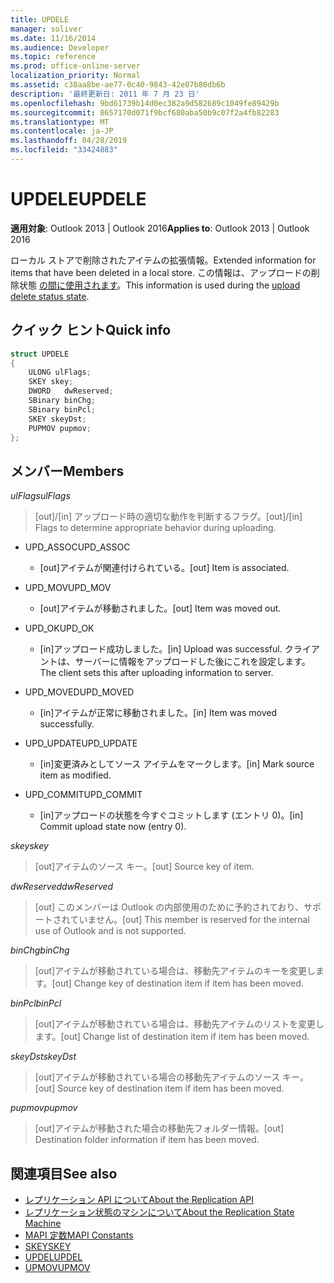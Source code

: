 ```yaml
---
title: UPDELE
manager: soliver
ms.date: 11/16/2014
ms.audience: Developer
ms.topic: reference
ms.prod: office-online-server
localization_priority: Normal
ms.assetid: c38aa8be-ae77-0c40-9843-42e07b80db6b
description: '最終更新日: 2011 年 7 月 23 日'
ms.openlocfilehash: 9bd61739b14d0ec382a9d582689c1049fe89429b
ms.sourcegitcommit: 8657170d071f9bcf680aba50b9c07f2a4fb82283
ms.translationtype: MT
ms.contentlocale: ja-JP
ms.lasthandoff: 04/28/2019
ms.locfileid: "33424883"
---
```

# <a name="updele"></a><span data-ttu-id="1d38a-103">UPDELE</span><span class="sxs-lookup"><span data-stu-id="1d38a-103">UPDELE</span></span>

<span data-ttu-id="1d38a-104">**適用対象**: Outlook 2013 | Outlook 2016</span><span class="sxs-lookup"><span data-stu-id="1d38a-104">**Applies to**: Outlook 2013 | Outlook 2016</span></span> 
  
<span data-ttu-id="1d38a-105">ローカル ストアで削除されたアイテムの拡張情報。</span><span class="sxs-lookup"><span data-stu-id="1d38a-105">Extended information for items that have been deleted in a local store.</span></span> <span data-ttu-id="1d38a-106">この情報は、アップロードの削除状態 [の間に使用されます](upload-delete-status-state.md)。</span><span class="sxs-lookup"><span data-stu-id="1d38a-106">This information is used during the [upload delete status state](upload-delete-status-state.md).</span></span>
  
## <a name="quick-info"></a><span data-ttu-id="1d38a-107">クイック ヒント</span><span class="sxs-lookup"><span data-stu-id="1d38a-107">Quick info</span></span>

```cpp
struct UPDELE 
{ 
    ULONG ulFlags; 
    SKEY skey; 
    DWORD   dwReserved; 
    SBinary binChg; 
    SBinary binPcl; 
    SKEY skeyDst; 
    PUPMOV pupmov; 
};
```

## <a name="members"></a><span data-ttu-id="1d38a-108">メンバー</span><span class="sxs-lookup"><span data-stu-id="1d38a-108">Members</span></span>

<span data-ttu-id="1d38a-109">_ulFlags_</span><span class="sxs-lookup"><span data-stu-id="1d38a-109">_ulFlags_</span></span>
  
> <span data-ttu-id="1d38a-110">[out]/[in] アップロード時の適切な動作を判断するフラグ。</span><span class="sxs-lookup"><span data-stu-id="1d38a-110">[out]/[in] Flags to determine appropriate behavior during uploading.</span></span>
    
  - <span data-ttu-id="1d38a-111">UPD_ASSOC</span><span class="sxs-lookup"><span data-stu-id="1d38a-111">UPD_ASSOC</span></span>
    
    - <span data-ttu-id="1d38a-112">[out]アイテムが関連付けられている。</span><span class="sxs-lookup"><span data-stu-id="1d38a-112">[out] Item is associated.</span></span>
    
  - <span data-ttu-id="1d38a-113">UPD_MOV</span><span class="sxs-lookup"><span data-stu-id="1d38a-113">UPD_MOV</span></span>
    
    - <span data-ttu-id="1d38a-114">[out]アイテムが移動されました。</span><span class="sxs-lookup"><span data-stu-id="1d38a-114">[out] Item was moved out.</span></span>
    
  - <span data-ttu-id="1d38a-115">UPD_OK</span><span class="sxs-lookup"><span data-stu-id="1d38a-115">UPD_OK</span></span> 
    
    - <span data-ttu-id="1d38a-116">[in]アップロード成功しました。</span><span class="sxs-lookup"><span data-stu-id="1d38a-116">[in] Upload was successful.</span></span> <span data-ttu-id="1d38a-117">クライアントは、サーバーに情報をアップロードした後にこれを設定します。</span><span class="sxs-lookup"><span data-stu-id="1d38a-117">The client sets this after uploading information to server.</span></span>
    
  - <span data-ttu-id="1d38a-118">UPD_MOVED</span><span class="sxs-lookup"><span data-stu-id="1d38a-118">UPD_MOVED</span></span>
    
    - <span data-ttu-id="1d38a-119">[in]アイテムが正常に移動されました。</span><span class="sxs-lookup"><span data-stu-id="1d38a-119">[in] Item was moved successfully.</span></span>
    
  - <span data-ttu-id="1d38a-120">UPD_UPDATE</span><span class="sxs-lookup"><span data-stu-id="1d38a-120">UPD_UPDATE</span></span>
    
    - <span data-ttu-id="1d38a-121">[in]変更済みとしてソース アイテムをマークします。</span><span class="sxs-lookup"><span data-stu-id="1d38a-121">[in] Mark source item as modified.</span></span>
    
  - <span data-ttu-id="1d38a-122">UPD_COMMIT</span><span class="sxs-lookup"><span data-stu-id="1d38a-122">UPD_COMMIT</span></span>
    
    - <span data-ttu-id="1d38a-123">[in]アップロードの状態を今すぐコミットします (エントリ 0)。</span><span class="sxs-lookup"><span data-stu-id="1d38a-123">[in] Commit upload state now (entry 0).</span></span>
    
<span data-ttu-id="1d38a-124">_skey_</span><span class="sxs-lookup"><span data-stu-id="1d38a-124">_skey_</span></span>
  
> <span data-ttu-id="1d38a-125">[out]アイテムのソース キー。</span><span class="sxs-lookup"><span data-stu-id="1d38a-125">[out] Source key of item.</span></span>
    
<span data-ttu-id="1d38a-126">_dwReserved_</span><span class="sxs-lookup"><span data-stu-id="1d38a-126">_dwReserved_</span></span>
  
> <span data-ttu-id="1d38a-127">[out] このメンバーは Outlook の内部使用のために予約されており、サポートされていません。</span><span class="sxs-lookup"><span data-stu-id="1d38a-127">[out] This member is reserved for the internal use of Outlook and is not supported.</span></span>
    
<span data-ttu-id="1d38a-128">_binChg_</span><span class="sxs-lookup"><span data-stu-id="1d38a-128">_binChg_</span></span>
  
> <span data-ttu-id="1d38a-129">[out]アイテムが移動されている場合は、移動先アイテムのキーを変更します。</span><span class="sxs-lookup"><span data-stu-id="1d38a-129">[out] Change key of destination item if item has been moved.</span></span>
    
<span data-ttu-id="1d38a-130">_binPcl_</span><span class="sxs-lookup"><span data-stu-id="1d38a-130">_binPcl_</span></span>
  
> <span data-ttu-id="1d38a-131">[out]アイテムが移動されている場合は、移動先アイテムのリストを変更します。</span><span class="sxs-lookup"><span data-stu-id="1d38a-131">[out] Change list of destination item if item has been moved.</span></span>
    
<span data-ttu-id="1d38a-132">_skeyDst_</span><span class="sxs-lookup"><span data-stu-id="1d38a-132">_skeyDst_</span></span>
  
> <span data-ttu-id="1d38a-133">[out]アイテムが移動されている場合の移動先アイテムのソース キー。</span><span class="sxs-lookup"><span data-stu-id="1d38a-133">[out] Source key of destination item if item has been moved.</span></span>
    
<span data-ttu-id="1d38a-134">_pupmov_</span><span class="sxs-lookup"><span data-stu-id="1d38a-134">_pupmov_</span></span>
  
> <span data-ttu-id="1d38a-135">[out]アイテムが移動された場合の移動先フォルダー情報。</span><span class="sxs-lookup"><span data-stu-id="1d38a-135">[out] Destination folder information if item has been moved.</span></span>
    
## <a name="see-also"></a><span data-ttu-id="1d38a-136">関連項目</span><span class="sxs-lookup"><span data-stu-id="1d38a-136">See also</span></span>

- [<span data-ttu-id="1d38a-137">レプリケーション API について</span><span class="sxs-lookup"><span data-stu-id="1d38a-137">About the Replication API</span></span>](about-the-replication-api.md) 
- [<span data-ttu-id="1d38a-138">レプリケーション状態のマシンについて</span><span class="sxs-lookup"><span data-stu-id="1d38a-138">About the Replication State Machine</span></span>](about-the-replication-state-machine.md)
- [<span data-ttu-id="1d38a-139">MAPI 定数</span><span class="sxs-lookup"><span data-stu-id="1d38a-139">MAPI Constants</span></span>](mapi-constants.md)
- [<span data-ttu-id="1d38a-140">SKEY</span><span class="sxs-lookup"><span data-stu-id="1d38a-140">SKEY</span></span>](skey.md)
- [<span data-ttu-id="1d38a-141">UPDEL</span><span class="sxs-lookup"><span data-stu-id="1d38a-141">UPDEL</span></span>](updel.md)
- [<span data-ttu-id="1d38a-142">UPMOV</span><span class="sxs-lookup"><span data-stu-id="1d38a-142">UPMOV</span></span>](upmov.md)

